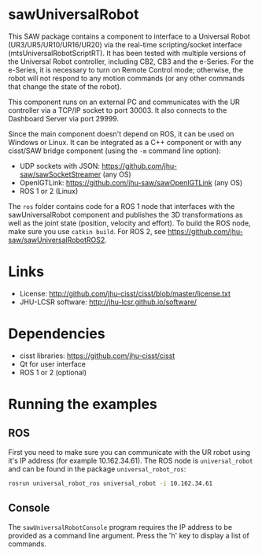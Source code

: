 
# sawUniversalRobot

This SAW package contains a component to interface to a Universal Robot (UR3/UR5/UR10/UR16/UR20) via
the real-time scripting/socket interface (mtsUniversalRobotScriptRT). It has been tested with multiple
versions of the Universal Robot controller, including CB2, CB3 and the e-Series.
For the e-Series, it is necessary to turn on Remote Control mode; otherwise, the robot will not
respond to any motion commands (or any other commands that change the state of the robot).

This component runs on an external PC and communicates with the UR controller via a TCP/IP socket
to port 30003. It also connects to the Dashboard Server via port 29999.

Since the main component doesn't depend on ROS, it can be used on Windows or Linux.  It can be integrated as a C++ component or with any cisst/SAW bridge component (using the `-m` command line option):
  * UDP sockets with JSON: https://github.com/jhu-saw/sawSocketStreamer (any OS)
  * OpenIGTLink: https://github.com/jhu-saw/sawOpenIGTLink (any OS)
  * ROS 1 or 2 (Linux)

The `ros` folder contains code for a ROS 1 node that interfaces with the
sawUniversalRobot component and publishes the 3D transformations as
well as the joint state (position, velocity and effort).  To build
the ROS node, make sure you use `catkin build`.  For ROS 2, see https://github.com/jhu-saw/sawUniversalRobotROS2.

# Links
 * License: http://github.com/jhu-cisst/cisst/blob/master/license.txt
 * JHU-LCSR software: http://jhu-lcsr.github.io/software/

# Dependencies
 * cisst libraries: https://github.com/jhu-cisst/cisst
 * Qt for user interface
 * ROS 1 or 2 (optional)

# Running the examples

## ROS

First you need to make sure you can communicate with the UR robot using it's IP address (for example 10.162.34.61).
The ROS node is `universal_robot` and can be found in the package `universal_robot_ros`:
```sh
rosrun universal_robot_ros universal_robot -i 10.162.34.61
```

## Console

The `sawUniversalRobotConsole` program requires the IP address to be provided as a command line argument.
Press the 'h' key to display a list of commands.
